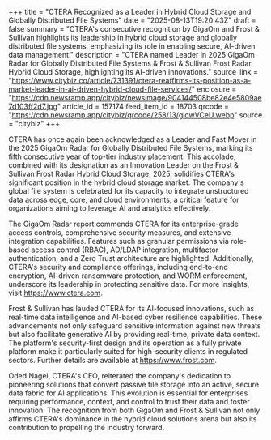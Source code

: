 +++
title = "CTERA Recognized as a Leader in Hybrid Cloud Storage and Globally Distributed File Systems"
date = "2025-08-13T19:20:43Z"
draft = false
summary = "CTERA's consecutive recognition by GigaOm and Frost & Sullivan highlights its leadership in hybrid cloud storage and globally distributed file systems, emphasizing its role in enabling secure, AI-driven data management."
description = "CTERA named Leader in 2025 GigaOm Radar for Globally Distributed File Systems & Frost & Sullivan Frost Radar Hybrid Cloud Storage, highlighting its AI-driven innovations."
source_link = "https://www.citybiz.co/article/731391/ctera-reaffirms-its-position-as-a-market-leader-in-ai-driven-hybrid-cloud-file-services/"
enclosure = "https://cdn.newsramp.app/citybiz/newsimage/904144508be82e4e5809ae7d103ff2d7.jpg"
article_id = 157174
feed_item_id = 18703
qrcode = "https://cdn.newsramp.app/citybiz/qrcode/258/13/glowVCeU.webp"
source = "citybiz"
+++

<p>CTERA has once again been acknowledged as a Leader and Fast Mover in the 2025 GigaOm Radar for Globally Distributed File Systems, marking its fifth consecutive year of top-tier industry placement. This accolade, combined with its designation as an Innovation Leader on the Frost & Sullivan Frost Radar Hybrid Cloud Storage, 2025, solidifies CTERA's significant position in the hybrid cloud storage market. The company's global file system is celebrated for its capacity to integrate unstructured data across edge, core, and cloud environments, a critical feature for organizations aiming to leverage AI and analytics effectively.</p><p>The GigaOm Radar report commends CTERA for its enterprise-grade access controls, comprehensive security measures, and extensive integration capabilities. Features such as granular permissions via role-based access control (RBAC), AD/LDAP integration, multifactor authentication, and a Zero Trust architecture are highlighted. Additionally, CTERA's security and compliance offerings, including end-to-end encryption, AI-driven ransomware protection, and WORM enforcement, underscore its leadership in protecting sensitive data. For more insights, visit <a href='https://www.ctera.com' rel='nofollow' target='_blank'>https://www.ctera.com</a>.</p><p>Frost & Sullivan has lauded CTERA for its AI-focused innovations, such as real-time data intelligence and AI-based cyber resilience capabilities. These advancements not only safeguard sensitive information against new threats but also facilitate generative AI by providing real-time, private data context. The platform's security-first design and its operation as a fully private platform make it particularly suited for high-security clients in regulated sectors. Further details are available at <a href='https://www.frost.com' rel='nofollow' target='_blank'>https://www.frost.com</a>.</p><p>Oded Nagel, CTERA's CEO, reiterated the company's dedication to pioneering solutions that convert passive file storage into an active, secure data fabric for AI applications. This evolution is essential for enterprises requiring performance, context, and control to trust their data and foster innovation. The recognition from both GigaOm and Frost & Sullivan not only affirms CTERA's dominance in the hybrid cloud solutions arena but also its contribution to propelling the industry forward.</p>